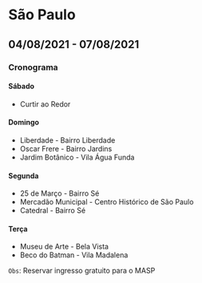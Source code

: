 # São Paulo

## 04/08/2021 - 07/08/2021 

### Cronograma 

#### Sábado

- Curtir ao Redor

#### Domingo

- Liberdade - Bairro Liberdade
- Oscar Frere - Bairro Jardins
- Jardim Botânico - Vila Água Funda

#### Segunda

- 25 de Março - Bairro Sé
- Mercadão Municipal - Centro Histórico de São Paulo
- Catedral - Bairro Sé

#### Terça

- Museu de Arte - Bela Vista
- Beco do Batman - Vila Madalena

`Obs`: Reservar ingresso gratuito para o MASP 
